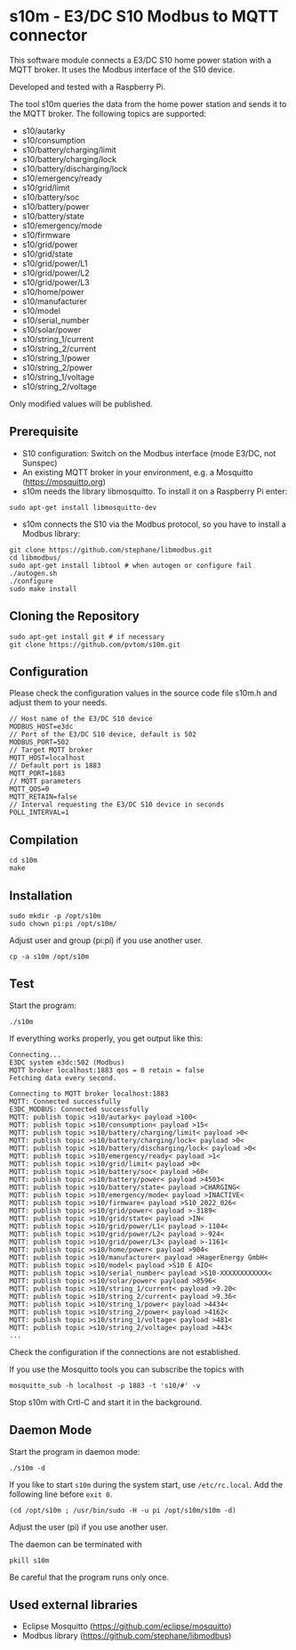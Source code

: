 # s10m - E3/DC S10 Modbus to MQTT connector

This software module connects a E3/DC S10 home power station with a MQTT broker. It uses the Modbus interface of the S10 device.

Developed and tested with a Raspberry Pi.

The tool s10m queries the data from the home power station and sends it to the MQTT broker. The following topics are supported:

- s10/autarky
- s10/consumption
- s10/battery/charging/limit
- s10/battery/charging/lock
- s10/battery/discharging/lock
- s10/emergency/ready
- s10/grid/limit
- s10/battery/soc
- s10/battery/power
- s10/battery/state
- s10/emergency/mode
- s10/firmware
- s10/grid/power
- s10/grid/state
- s10/grid/power/L1
- s10/grid/power/L2
- s10/grid/power/L3
- s10/home/power
- s10/manufacturer
- s10/model
- s10/serial_number
- s10/solar/power
- s10/string_1/current
- s10/string_2/current
- s10/string_1/power
- s10/string_2/power
- s10/string_1/voltage
- s10/string_2/voltage

Only modified values will be published.

## Prerequisite

- S10 configuration: Switch on the Modbus interface (mode E3/DC, not Sunspec)
- An existing MQTT broker in your environment, e.g. a Mosquitto (https://mosquitto.org)
- s10m needs the library libmosquitto. To install it on a Raspberry Pi enter:

```
sudo apt-get install libmosquitto-dev
```
- s10m connects the S10 via the Modbus protocol, so you have to install a Modbus library:
```
git clone https://github.com/stephane/libmodbus.git
cd libmodbus/
sudo apt-get install libtool # when autogen or configure fail
./autogen.sh
./configure
sudo make install
```

## Cloning the Repository

```
sudo apt-get install git # if necessary
git clone https://github.com/pvtom/s10m.git
```

## Configuration

Please check the configuration values in the source code file s10m.h and adjust them to your needs.
```
// Host name of the E3/DC S10 device
MODBUS_HOST=e3dc
// Port of the E3/DC S10 device, default is 502
MODBUS_PORT=502
// Target MQTT broker
MQTT_HOST=localhost
// Default port is 1883
MQTT_PORT=1883
// MQTT parameters
MQTT_QOS=0
MQTT_RETAIN=false
// Interval requesting the E3/DC S10 device in seconds
POLL_INTERVAL=1
```

## Compilation

```
cd s10m
make
```

## Installation

```
sudo mkdir -p /opt/s10m
sudo chown pi:pi /opt/s10m/
```
Adjust user and group (pi:pi) if you use another user.

```
cp -a s10m /opt/s10m
```

## Test

Start the program:

```
./s10m
```

If everything works properly, you get output like this:

```
Connecting...
E3DC system e3dc:502 (Modbus)
MQTT broker localhost:1883 qos = 0 retain = false
Fetching data every second.

Connecting to MQTT broker localhost:1883
MQTT: Connected successfully
E3DC_MODBUS: Connected successfully
MQTT: publish topic >s10/autarky< payload >100<
MQTT: publish topic >s10/consumption< payload >15<
MQTT: publish topic >s10/battery/charging/limit< payload >0<
MQTT: publish topic >s10/battery/charging/lock< payload >0<
MQTT: publish topic >s10/battery/discharging/lock< payload >0<
MQTT: publish topic >s10/emergency/ready< payload >1<
MQTT: publish topic >s10/grid/limit< payload >0<
MQTT: publish topic >s10/battery/soc< payload >60<
MQTT: publish topic >s10/battery/power< payload >4503<
MQTT: publish topic >s10/battery/state< payload >CHARGING<
MQTT: publish topic >s10/emergency/mode< payload >INACTIVE<
MQTT: publish topic >s10/firmware< payload >S10_2022_026<
MQTT: publish topic >s10/grid/power< payload >-3189<
MQTT: publish topic >s10/grid/state< payload >IN<
MQTT: publish topic >s10/grid/power/L1< payload >-1104<
MQTT: publish topic >s10/grid/power/L2< payload >-924<
MQTT: publish topic >s10/grid/power/L3< payload >-1161<
MQTT: publish topic >s10/home/power< payload >904<
MQTT: publish topic >s10/manufacturer< payload >HagerEnergy GmbH<
MQTT: publish topic >s10/model< payload >S10 E AIO<
MQTT: publish topic >s10/serial_number< payload >S10-XXXXXXXXXXXX<
MQTT: publish topic >s10/solar/power< payload >8596<
MQTT: publish topic >s10/string_1/current< payload >9.20<
MQTT: publish topic >s10/string_2/current< payload >9.36<
MQTT: publish topic >s10/string_1/power< payload >4434<
MQTT: publish topic >s10/string_2/power< payload >4162<
MQTT: publish topic >s10/string_1/voltage< payload >481<
MQTT: publish topic >s10/string_2/voltage< payload >443<
...
```

Check the configuration if the connections are not established.

If you use the Mosquitto tools you can subscribe the topics with

```
mosquitto_sub -h localhost -p 1883 -t 's10/#' -v
```

Stop s10m with Crtl-C and start it in the background.

## Daemon Mode

Start the program in daemon mode:

```
./s10m -d
```

If you like to start `s10m` during the system start, use `/etc/rc.local`. Add the following line before `exit 0`.

```
(cd /opt/s10m ; /usr/bin/sudo -H -u pi /opt/s10m/s10m -d)
```
Adjust the user (pi) if you use another user.

The daemon can be terminated with
```
pkill s10m
```
Be careful that the program runs only once.

## Used external libraries

- Eclipse Mosquitto (https://github.com/eclipse/mosquitto)
- Modbus library (https://github.com/stephane/libmodbus)
